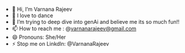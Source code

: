 - 👋 Hi, I’m Varnana Rajeev
- 👀 I love to dance 
- 🌱 I’m trying to deep dive into genAi and believe me its so much fun!!
- 📫 How to reach me : @varnanarajeev@gmail.com
- 😄 Pronouns: She/Her
- ⚡ Stop me on Linkdln: @VarnanaRajeev 

<!---
Varnanarajeev/Varnanarajeev is a ✨ special ✨ repository because its `README.md` (this file) appears on your GitHub profile.
You can click the Preview link to take a look at your changes.
--->
